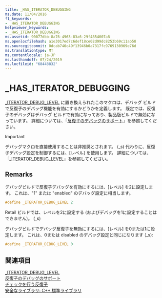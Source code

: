 ```yaml
---
title: _HAS_ITERATOR_DEBUGGING
ms.date: 11/04/2016
f1_keywords:
- _HAS_ITERATOR_DEBUGGING
helpviewer_keywords:
- _HAS_ITERATOR_DEBUGGING
ms.assetid: 90077dbb-8a76-4963-83a6-29f4854007a8
ms.openlocfilehash: a1e3017ed7c6def18ce02d99dc8253b69c11ab58
ms.sourcegitcommit: 0dcab746c49f13946b0a7317fc9769130969e76d
ms.translationtype: MT
ms.contentlocale: ja-JP
ms.lasthandoff: 07/24/2019
ms.locfileid: "68448832"
---
```

# <a name="hasiteratordebugging"></a>_HAS_ITERATOR_DEBUGGING

[_ITERATOR_DEBUG_LEVEL](../standard-library/iterator-debug-level.md) に置き換えられたこのマクロは、デバッグ ビルドで反復子のデバッグ機能を有効にするかどうかを定義します。 既定では、反復子のデバッグはデバッグ ビルドで有効になっており、製品版ビルドで無効になっています。 詳細については、「[反復子のデバッグのサポート](../standard-library/debug-iterator-support.md)」を参照してください。

> [!IMPORTANT]
> デバッグマクロを直接使用することは非推奨とされます。 (_s) 代わりに、反復子デバッグ設定を制御するには、[レベル] を使用します。 詳細については、「[_ITERATOR_DEBUG_LEVEL](../standard-library/iterator-debug-level.md)」を参照してください。

## <a name="remarks"></a>Remarks

デバッグビルドで反復子デバッグを有効にするには、[レベル] を2に設定します。 これは、"1" または "enabled" のデバッグ設定に相当します。

```cpp
#define _ITERATOR_DEBUG_LEVEL 2
```

Retail ビルドでは、レベルを2に設定する (およびデバッグを1に設定することはできません)。 (_s)

デバッグビルドでデバッグ反復子を無効にするには、[レベル] を0または1に設定します。 これは、0または disabled のデバッグ設定と同じになります (_s):

```cpp
#define _ITERATOR_DEBUG_LEVEL 0
```

## <a name="see-also"></a>関連項目

[_ITERATOR_DEBUG_LEVEL](../standard-library/iterator-debug-level.md)\
[反復子のデバッグのサポート](../standard-library/debug-iterator-support.md)\
[チェックを行う反復子](../standard-library/checked-iterators.md)\
[安全なライブラリ: C++ 標準ライブラリ](../standard-library/safe-libraries-cpp-standard-library.md)
